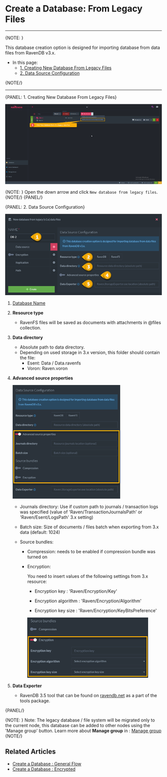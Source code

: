 # Create a Database: From Legacy Files
---

{NOTE: }

This database creation option is designed for importing database from data files from RavenDB v3.x.

* In this page:  
  * [1. Creating New Database From Legacy Files](../../../studio/database/create-new-database/from-legacy-files#1.-creating-new-database-from-legacy-files)  
  * [2. Data Source Configuration](../../../studio/database/create-new-database/from-legacy-files#2.-data-source-configuration)  
 
 {NOTE/}

---

{PANEL: 1. Creating New Database From Legacy Files}

![Figure 1. Create New Database From Legacy Files](images/new-database-from-legacy-1.png "Create New Database From Legacy Files")

{NOTE: }
Open the down arrow and click `New database from legacy files`.
{NOTE/}
{PANEL/}

{PANEL: 2. Data Source Configuration}

![Figure 2. Create New Database From Legacy Files - Data Source Configuration](images/new-database-from-legacy-2.png "Data Source Configuration")

1. [Database Name](../../../studio/database/create-new-database/general-flow#2.-database-name)

2. **Resource type**
    * RavenFS files will be saved as documents with attachments in @files collection.

3. **Data directory**
    * Absolute path to data directory. 
    * Depending on used storage in 3.x version, this folder should contain the file:
        * Esent: Data / Data.ravenfs
        * Voron: Raven.voron

4. **Advanced source properties**
    
    ![Figure 3. Create New Database From Legacy Files - Advanced](images/new-database-from-legacy-3.png "Advanced source properties")

    * Journals directory: Use if custom path to journals / transaction logs was specified (value of 'Raven/TransactionJournalsPath' or 'Raven/Esent/LogsPath' 3.x setting)

    * Batch size: Size of documents / files batch when exporting from 3.x data (default: 1024)

    * Source bundles: 
    
        * Compression: needs to be enabled if compression bundle was turned on

        * Encryption: 
        
            You need to insert values of the following settings from 3.x resource:

            * Encryption key : 'Raven/Encryption/Key'
            
            * Encryption algorithm : 'Raven/Encryption/Algorithm'

            * Encryption key size : 'Raven/Encryption/KeyBitsPreference'   
           
            ![Figure 4. Create New Database From Legacy Files - Encryption](images/new-database-from-legacy-4.png "Encryption")

5. **Data Exporter**
    * RavenDB 3.5 tool that can be found on [ravendb.net](https://ravendb.net/download) as a part of the tools package.
    
{PANEL/}


{NOTE: }
 Note: The legacy database / file system will be migrated only to the current node, this database can be added to other nodes using the 'Manage group' button.
 Learn more about **Manage group** in : [Manage group](../../database/settings/manage-database-group)  
{NOTE/}

## Related Articles

- [Create a Database : General Flow](../../../studio/database/create-new-database/general-flow)  
- [Create a Database : Encrypted](../../../studio/database/create-new-database/encrypted)  


